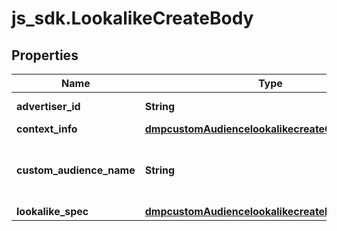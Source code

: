 # js_sdk.LookalikeCreateBody

## Properties
Name | Type | Description | Notes
------------ | ------------- | ------------- | -------------
**advertiser_id** | **String** | Advertiser ID. | [required] 
**context_info** | [**dmpcustomAudiencelookalikecreateContextInfo**](dmpcustomAudiencelookalikecreateContextInfo.md) |  | [optional] 
**custom_audience_name** | **String** | Audience name. Maximum of 128 characters. | [required] 
**lookalike_spec** | [**dmpcustomAudiencelookalikecreateLookalikeSpec**](dmpcustomAudiencelookalikecreateLookalikeSpec.md) |  | [required] 
